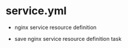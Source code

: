 



# service.yml


* nginx service resource definition

* save nginx service resource definition task
